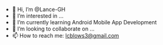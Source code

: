 - 👋 Hi, I’m @Lance-GH
- 👀 I’m interested in ...
- 🌱 I’m currently learning Android Mobile App Development
- 💞️ I’m looking to collaborate on ...
- 📫 How to reach me: lcblows3@gmail.com

<!---
Lance-GH/Lance-GH is a ✨ special ✨ repository because its `README.md` (this file) appears on your GitHub profile.
You can click the Preview link to take a look at your changes.
--->
